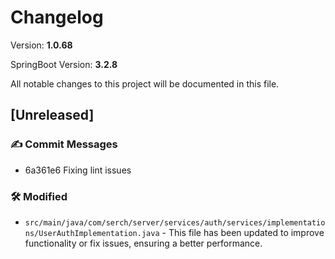 # Changelog

Version: **1.0.68**

SpringBoot Version: **3.2.8**

All notable changes to this project will be documented in this file.

## [Unreleased]

### ✍️ Commit Messages

* 6a361e6 Fixing lint issues

### 🛠️ Modified

* `src/main/java/com/serch/server/services/auth/services/implementations/UserAuthImplementation.java` - This file has been updated to improve functionality or fix issues, ensuring a better performance.

